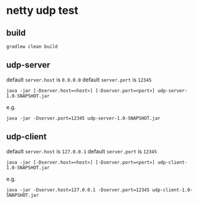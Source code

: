 # netty udp test

## build

```shell
gradlew clean build
```

## udp-server

default `server.host` is `0.0.0.0`
default `server.port` is `12345`

```shell
java -jar [-Dserver.host=<host>] [-Dserver.port=<port>] udp-server-1.0-SNAPSHOT.jar
```

e.g.

```shell
java -jar -Dserver.port=12345 udp-server-1.0-SNAPSHOT.jar
```

## udp-client

default `server.host` is `127.0.0.1`
default `server.port` is `12345`

```shell
java -jar [-Dserver.host=<host>] [-Dserver.port=<port>] udp-client-1.0-SNAPSHOT.jar
```

e.g.

```shell
java -jar -Dserver.host=127.0.0.1 -Dserver.port=12345 udp-client-1.0-SNAPSHOT.jar
```